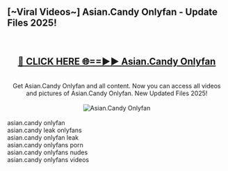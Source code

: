 <h2>[~Viral Videos~] Asian.Candy Onlyfan - Update Files 2025!</h2>
<br>
<div align="center">
<h2><a href="https://betterlinks.top/A2PfLJ" rel="nofollow">🔴 CLICK HERE 🌐==►► Asian.Candy Onlyfan</a></h2>
<br>
Get Asian.Candy Onlyfan and all content. Now you can access all videos and pictures of Asian.Candy Onlyfan. New Updated Files 2025!
<br>
<br>
<a href="https://betterlinks.top/A2PfLJ" rel="nofollow" data-target="animated-image.originalLink"><img src="https://i.ibb.co.com/WyWwxjT/player-gif2.gif" alt="Asian.Candy Onlyfan" style="max-width: 100%; display: inline-block;" data-target="animated-image.originalImage"></a>
</div>
<br>
asian.candy onlyfan<br>
asian.candy leak onlyfans<br>
asian.candy onlyfan leak<br>
asian.candy onlyfans porn<br>
asian.candy onlyfans nudes<br>
asian.candy onlyfans videos
